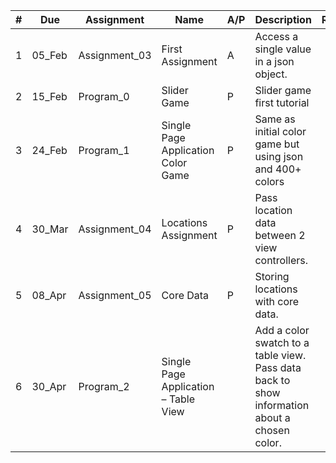 | # | Due | Assignment | Name | A/P | Description | Ran | Github | Done |
| --- | --- | --- | --- | --- | --- | --- | --- | --- |
| 1 | 05_Feb | Assignment_03 | First Assignment | A | Access a single value in a json object. | |   |   |
| 2 | 15_Feb | Program_0 | Slider Game | P | Slider game first tutorial |   |   |   |
| 3 | 24_Feb | Program_1 | Single Page Application Color Game | P | Same as initial color game but using json and 400+ colors |   |   |   |
| 4 | 30_Mar | Assignment_04 | Locations Assignment | P | Pass location data between 2 view controllers. |   |   |   |
| 5 | 08_Apr | Assignment_05 | Core Data | P | Storing locations with core data. |   |   |   |
| 6 | 30_Apr | Program_2 | Single Page Application – Table View |   | Add a color swatch to a table view. Pass data back to show information about a chosen color. |   |   |   |
